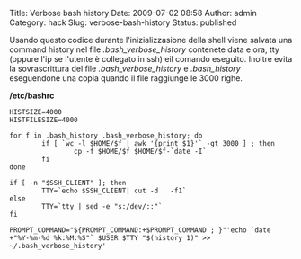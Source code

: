 Title: Verbose bash history
Date: 2009-07-02 08:58
Author: admin
Category: hack
Slug: verbose-bash-history
Status: published

Usando questo codice durante l'inizializzasione della shell viene
salvata una command history nel file *.bash\_verbose\_history* contenete
data e ora, tty (oppure l'ip se l'utente è collegato in ssh) eil comando
eseguito. Inoltre evita la sovrascrittura del file
*.bash_verbose_history* e *.bash_history* eseguendone una copia
quando il file raggiunge le 3000 righe.

**/etc/bashrc**

```
HISTSIZE=4000
HISTFILESIZE=4000

for f in .bash_history .bash_verbose_history; do
        if [ `wc -l $HOME/$f | awk '{print $1}'` -gt 3000 ] ; then
                cp -f $HOME/$f $HOME/$f-`date -I`
        fi
done

if [ -n "$SSH_CLIENT" ]; then
        TTY=`echo $SSH_CLIENT| cut -d   -f1`
else
        TTY=`tty | sed -e "s:/dev/::"`
fi

PROMPT_COMMAND="${PROMPT_COMMAND:+$PROMPT_COMMAND ; }"'echo `date +"%Y-%m-%d %k:%M:%S"` $USER $TTY "$(history 1)" >> ~/.bash_verbose_history'
```
